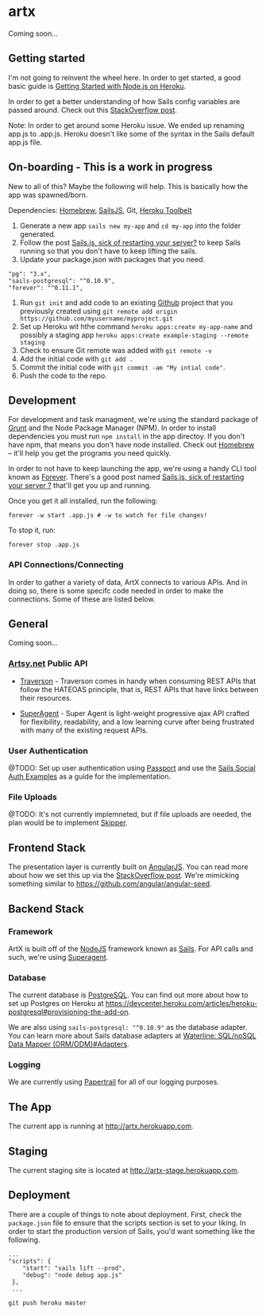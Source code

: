 # artx

Coming soon...


## Getting started

I'm not going to reinvent the wheel here. In order to get started, a good basic guide is [Getting Started with Node.js on Heroku](https://devcenter.heroku.com/articles/getting-started-with-nodejs#introduction).

In order to get a better understanding of how Sails config variables are passed around. Check out this [StackOverflow post](https://stackoverflow.com/questions/18267706/create-config-variables-in-sails-js).

Note: In order to get around some Heroku issue. We ended up renaming app.js to .app.js. Heroku doesn't like some of the syntax in the Sails default app.js file.


## On-boarding - This is a work in progress

New to all of this? Maybe the following will help. This is basically how the app was spawned/born.

Dependencies: [Homebrew](http://brew.sh), [SailsJS](http://sailsjs.org), Git, [Heroku Toolbelt](https://toolbelt.heroku.com/)

1. Generate a new app `sails new my-app` and `cd my-app` into the folder generated.
1. Follow the post [Sails.js, sick of restarting your server?](https://coderwall.com/p/njcr7w) to keep Sails running so that you don't have to keep lifting the sails.
1. Update your package.json with packages that you need.
```
"pg": "3.x",
"sails-postgresql": "^0.10.9",
"forever": "^0.11.1",
```
1. Run `git init` and add code to an existing [Github](http://github.com) project that you previously created using `git remote add origin https://github.com/myusername/myproject.git`
1. Set up Heroku wit hthe command `heroku apps:create my-app-name` and possibly a staging app `heroku apps:create example-staging --remote staging`
1. Check to ensure Git remote was added with `git remote -v`
1. Add the initial code with `git add .`
1. Commit the initial code with `git commit -am "My intial code"`.
1. Push the code to the repo.


## Development

For development and task managment, we're using the standard package of [Grunt](http://gruntjs.org) and the Node Package Manager (NPM). In order to install dependencies you must run `npm install` in the app directoy. If you don't have npm, that means you don't have node installed. Check out [Homebrew](http://brew.sh) – it'll help you get the programs you need quickly.

In order to not have to keep launching the app, we're using a handy CLI tool known as [Forever](https://github.com/nodejitsu/forever). There's a good post named [Sails.js, sick of restarting your server ?](https://coderwall.com/p/njcr7w) that'll get you up and running.

Once you get it all installed, run the following:

`forever -w start .app.js # -w to watch for file changes!`

To stop it, run:

`forever stop .app.js`


### API Connections/Connecting

In order to gather a variety of data, ArtX connects to various APIs. And in doing so, there is some specifc code needed in order to make the connections. Some of these are listed below.

General
-------

Coming soon...

### [Artsy.net](http://www.artsy.net) Public API

- [Traverson](https://github.com/basti1302/traverson) - Traverson comes in handy when consuming REST APIs that follow the HATEOAS principle, that is, REST APIs that have links between their resources. 

- [SuperAgent](http://visionmedia.github.io/superagent/) - Super Agent is light-weight progressive ajax API crafted for flexibility, readability, and a low learning curve after being frustrated with many of the existing request APIs.

### User Authentication

@TODO: Set up user authentication using [Passport](http://passportjs.org/) and use the [Sails Social Auth Examples](https://github.com/stefanbuck/sails-social-auth-example) as a guide for the implementation.

### File Uploads

@TODO: It's not currently implemneted, but if file uploads are needed, the plan would be to implement [Skipper](https://github.com/balderdashy/skipper).

## Frontend Stack

The presentation layer is currently built on [AngularJS](http://www.angularjs.org). You can read more about how we set this up via the [StackOverflow post](https://stackoverflow.com/questions/21938850/angularjs-sailsjs). We're mimicking something similar to <https://github.com/angular/angular-seed>.

## Backend Stack

### Framework
ArtX is built off of the [NodeJS](http//www.nodejs.org) framework known as [Sails](http://sailsjs.org). For API calls and such, we're using [Superagent](http://visionmedia.github.io/superagent/).

### Database
The current database is [PostgreSQL](http://postgresql.org). You can find out more about how to set up Postgres on Heroku at <https://devcenter.heroku.com/articles/heroku-postgresql#provisioning-the-add-on>. 

We are also using `sails-postgresql: "^0.10.9"` as the database adapter. You can learn more about Sails database adapters at [Waterline: SQL/noSQL Data Mapper (ORM/ODM)#Adapters](http://sailsjs.org/#/documentation/concepts/ORM?q=adapters).

### Logging 

We are currently using [Papertrail]() for all of our logging purposes.

## The App
The current app is running at <http://artx.herokuapp.com>.


## Staging 

The current staging site is located at <http://artx-stage.herokuapp.com>.


## Deployment 

There are a couple of things to note about deployment. First, check the `package.json` file to ensure that the scripts section is set to your liking. In order to start the production version of Sails, you'd want something like the following.

```
...
"scripts": {
    "start": "sails lift --prod",
    "debug": "node debug app.js"
 },
 ...
 ```

`git push heroku master`

